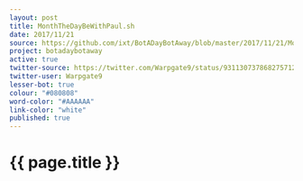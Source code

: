 ```yaml
---
layout: post
title: MonthTheDayBeWithPaul.sh
date: 2017/11/21
source: https://github.com/ixt/BotADayBotAway/blob/master/2017/11/21/MonthTheDayBeWithPaul.sh
project: botadaybotaway
active: true
twitter-source: https://twitter.com/Warpgate9/status/931130737868275712
twitter-user: Warpgate9
lesser-bot: true
colour: "#080808"
word-color: "#AAAAAA"
link-color: "white"
published: true
---
```

# {{ page.title }} 
